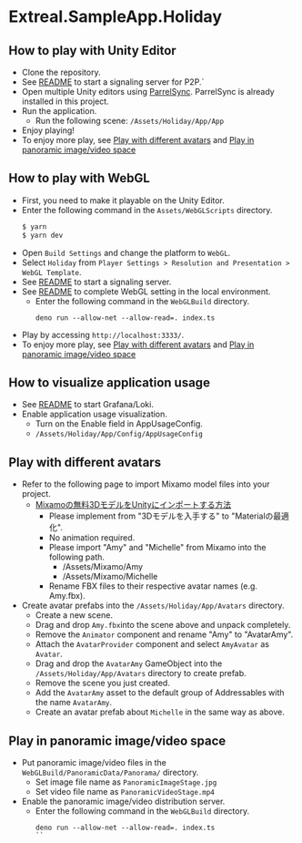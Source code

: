 # Extreal.SampleApp.Holiday

## How to play with Unity Editor

- Clone the repository.
- See [README](Servers/P2P/README.md) to start a signaling server for P2P.`
- Open multiple Unity editors using [ParrelSync](https://github.com/VeriorPies/ParrelSync). ParrelSync is already installed in this project.
- Run the application.
  - Run the following scene: `/Assets/Holiday/App/App`
- Enjoy playing!
- To enjoy more play, see [Play with different avatars](#play-with-different-avatars) and [Play in panoramic image/video space](#play-in-panoramic-image/video-space)

## How to play with WebGL

- First, you need to make it playable on the Unity Editor.
- Enter the following command in the `Assets/WebGLScripts` directory.
   ```bash
   $ yarn
   $ yarn dev
   ```
- Open `Build Settings` and change the platform to `WebGL`.
- Select `Holiday` from `Player Settings > Resolution and Presentation > WebGL Template`.
- See [README](Servers/P2P/README.md) to start a signaling server.
- See [README](WebGLBuild/README.md) to complete WebGL setting in the local environment.
  - Enter the following command in the `WebGLBuild` directory.
    ```
    deno run --allow-net --allow-read=. index.ts
    ```
- Play by accessing `http://localhost:3333/`.
- To enjoy more play, see [Play with different avatars](#play-with-different-avatars) and [Play in panoramic image/video space](#play-in-panoramic-image/video-space)

## How to visualize application usage

- See [README](Servers/AppUsage/README.md) to start Grafana/Loki.
- Enable application usage visualization.
  - Turn on the Enable field in AppUsageConfig.
  - `/Assets/Holiday/App/Config/AppUsageConfig`

## Play with different avatars

- Refer to the following page to import Mixamo model files into your project.
  - [Mixamoの無料3DモデルをUnityにインポートする方法](https://zenn.dev/gaku_moriya/articles/d1b451b288786b)
    - Please implement from "3Dモデルを入手する" to "Materialの最適化".
    - No animation required.
    - Please import "Amy" and "Michelle" from Mixamo into the following path.
      - /Assets/Mixamo/Amy
      - /Assets/Mixamo/Michelle
    - Rename FBX files to their respective avatar names (e.g. Amy.fbx).
- Create avatar prefabs into the `/Assets/Holiday/App/Avatars` directory.
  - Create a new scene.
  - Drag and drop `Amy.fbx`into the scene above and unpack completely.
  - Remove the `Animator` component and rename "Amy" to "AvatarAmy".
  - Attach the `AvatarProvider` component and select `AmyAvatar` as `Avatar`.
  - Drag and drop the `AvatarAmy` GameObject into the `/Assets/Holiday/App/Avatars` directory to create prefab.
  - Remove the scene you just created.
  - Add the `AvatarAmy` asset to the default group of Addressables with the name `AvatarAmy`.
  - Create an avatar prefab about `Michelle` in the same way as above.

## Play in panoramic image/video space

- Put panoramic image/video files in the `WebGLBuild/PanoramicData/Panorama/` directory.
  - Set image file name as `PanoramicImageStage.jpg`
  - Set video file name as `PanoramicVideoStage.mp4`
- Enable the panoramic image/video distribution server.
  - Enter the following command in the `WebGLBuild` directory.
    ```
    deno run --allow-net --allow-read=. index.ts
    ``